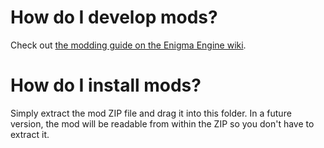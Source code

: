# How do I develop mods?

Check out [the modding guide on the Enigma Engine wiki](https://github.com/EnigmaEngine/EnigmaEngine/wiki/modding-home).

# How do I install mods?

Simply extract the mod ZIP file and drag it into this folder. In a future version, the mod will be readable from within the ZIP so you don't have to extract it.